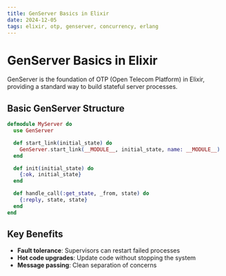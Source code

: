 ```yaml
---
title: GenServer Basics in Elixir
date: 2024-12-05
tags: elixir, otp, genserver, concurrency, erlang
---
```


# GenServer Basics in Elixir

GenServer is the foundation of OTP (Open Telecom Platform) in Elixir, providing a standard way to build stateful server processes.

## Basic GenServer Structure

```elixir
defmodule MyServer do
  use GenServer

  def start_link(initial_state) do
    GenServer.start_link(__MODULE__, initial_state, name: __MODULE__)
  end

  def init(initial_state) do
    {:ok, initial_state}
  end

  def handle_call(:get_state, _from, state) do
    {:reply, state, state}
  end
end
```

## Key Benefits

- **Fault tolerance**: Supervisors can restart failed processes
- **Hot code upgrades**: Update code without stopping the system
- **Message passing**: Clean separation of concerns